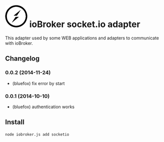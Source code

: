 ![Logo](admin/socketio.png)
ioBroker socket.io adapter
=================
This adapter used by some WEB applications and adapters to communicate with ioBroker.

## Changelog
### 0.0.2 (2014-11-24)
* (bluefox) fix error by start

### 0.0.1 (2014-10-10)
* (bluefox) authentication works

## Install

```node iobroker.js add socketio```